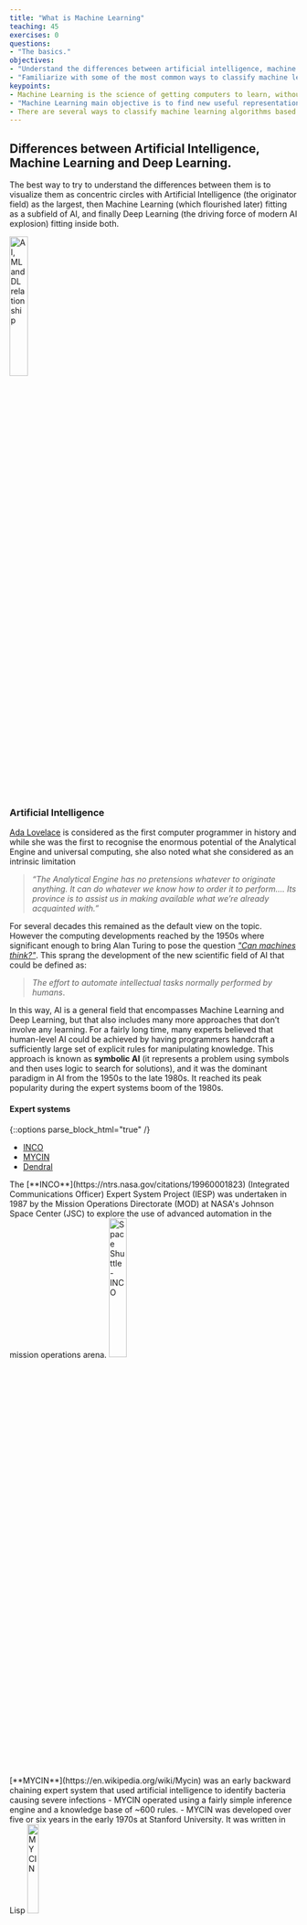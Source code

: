 ```yaml
---
title: "What is Machine Learning"
teaching: 45
exercises: 0
questions:
- "The basics."
objectives:
- "Understand the differences between artificial intelligence, machine learning and deep learning."
- "Familiarize with some of the most common ways to classify machine learning algorithms"
keypoints:
- Machine Learning is the science of getting computers to learn, without being explicitly programmed.
- "Machine Learning main objective is to find new useful representation that help understand hidden patterns in data."
- There are several ways to classify machine learning algorithms based on the problem they are trying to solve, how is data processed and how much human supervision is required.
---
```


## Differences between Artificial Intelligence, Machine Learning and Deep Learning.
The best way to try to understand the differences between them is to visualize them 
as concentric circles with Artificial Intelligence (the originator field) as the 
largest, then Machine Learning (which flourished later) fitting as a subfield of AI,
and finally Deep Learning (the driving force of modern AI explosion) fitting inside
both.

<img src="{{ page.root }}/fig/ai-ml-dl-relations.svg" alt="AI, ML and DL relationship" width="25%" height="25%" />

### Artificial Intelligence
[Ada Lovelace](https://writings.stephenwolfram.com/2015/12/untangling-the-tale-of-ada-lovelace/) is considered as the first computer programmer in history and while she 
was the first to recognise the enormous potential of the Analytical Engine and 
universal computing, she also noted what she considered as an intrinsic limitation

> *“The Analytical Engine has no pretensions whatever to originate anything. It can
>   do whatever we know how to order it to perform.... Its province is to assist us 
>   in making available what we’re already acquainted with.”*

For several decades this remained as the default view on the topic. However the 
computing developments reached by the 1950s where significant enough to bring Alan 
Turing to pose the question [*"Can machines think?"*](https://www.csee.umbc.edu/courses/471/papers/turing.pdf).
This sprang the development of the new scientific field of AI that could be defined 
as: 

> *The effort to automate intellectual tasks normally performed by humans*.

In this way, AI is a general field that encompasses Machine Learning and Deep 
Learning, but that also includes many more approaches that don’t involve any 
learning. For a fairly long time, many experts believed that human-level AI could be
achieved by having programmers handcraft a sufficiently large set of explicit rules 
for manipulating knowledge. This approach is known as **symbolic AI** (it represents
a problem using symbols and then uses logic to search for solutions), and it was the 
dominant paradigm in AI from the 1950s to the late 1980s. It reached its peak 
popularity during the expert systems boom of the 1980s. 
<!--
For several years a lack of computing power prevented researchers from making significant progress in the development of Artificial Intelligence. Only big universities and private companies could afford the expensive computers with the campabilities necessary to experiment in the field.
-->

<!--
https://www.forbes.com/sites/gilpress/2020/04/27/12-ai-milestones-4-mycin-an-expert-system-for-infectious-disease-therapy/?sh=57eb49f476e5
-->

#### Expert systems

{::options parse_block_html="true" /}
<div>
<ul class="nav nav-tabs" role="tablist">
  <li role="presentation" class="active">
   <a data-es-name="inco" 
      href="#INCO" 
      aria-controls="INCO" 
      role="tab" data-toggle="tab">INCO</a>
  </li>
  <li role="presentation">
   <a data-es-name="mycin"
      href="#MYCIN"
      aria-controls="MYCIN"
      role="tab" 
      data-toggle="tab">MYCIN</a>
  </li>
  <li role="presentation">
   <a data-es-name="dendral" 
      href="#Dendral" 
      aria-controls="Dendral" 
      role="tab" 
      data-toggle="tab">Dendral</a>
  </li>
</ul>

<div class="tab-content">

<article role="tabpanel" class="tab-pane active" id="INCO">
The [**INCO**](https://ntrs.nasa.gov/citations/19960001823) (Integrated Communications
 Officer) Expert System Project (IESP) was undertaken in 1987 by the Mission
Operations Directorate (MOD) at NASA's Johnson Space Center (JSC) to explore the use 
of advanced automation in the mission operations arena.
<img src="{{ page.root }}/fig/stockvault-discovery-space-shuttle208103.jpg"
     alt="Space Shuttle - INCO"
     width="25%" />
</article>

<article role="tabpanel" class="tab-pane" id="MYCIN">
[**MYCIN**](https://en.wikipedia.org/wiki/Mycin) was an early backward chaining 
expert system that used artificial intelligence to identify bacteria causing severe 
infections - MYCIN operated using a fairly simple inference engine and a knowledge 
base of ~600 rules. -  MYCIN was developed over five or six years in the early 1970s
at Stanford University. It was written in Lisp 
<img src="{{ page.root }}/fig/MYCIN.JPG"
     alt="MYCIN"
     width="20%"
     height="20%" />
</article>

<article role="tabpanel" class="tab-pane" id="Dendral">
[**Dendral**](https://en.wikipedia.org/wiki/Dendral) was an artificial intelligence 
project of the 1960s for the specific task of helping organic chemists in identifying
unknown organic molecules by analyzing their mass spectra and using knowledge of 
chemistry. This software is considered the first expert system because it automated 
the decision-making process and problem-solving behavior of organic chemists.
<img src="{{ page.root }}/fig/Caffeine_structure.svg"
     alt="Caffeine Structure"
     width="20%"
     height="20%" />
</article>

</div>
</div>

[anaconda]: https://www.anaconda.com/
[jupyter]: https://jupyter.org/
[python]: https://www.python.org/

<!-- This is commented out.
Deep learning isn’t always the right tool for the job—sometimes there isn’t enough data for deep learning to be applicable, and sometimes the problem is better solved by a different algorithm.

 - Probabilistic modelling is the application of the principles of statistics to data analysis.
   - **Naive Bayes** (Multinomial Naive Bayes Classifier) - ais a type of machine-learning classifier based on applying Bayes’ theoremi all naive Bayes classifiers assume that the value of a particular feature is independent of the value of any other feature (a strong, or “naive” assumption, which is where the name comes from), given the class variable. For example an email maybe considered to be spam if it contains a set of words, regardless of the order of these words. They require a small amount of training data to estimate the necessary parameters. It has a high bias since it ignores relationships between words but because it works well in practice, it is said to have low variance
   - **Logistic regression** predicts whether something is true or false instead of predicting something continues like size (small vs big mice). Also, instead of fitting a line to the data, logistic regression fits an "S" shaped "logistic function". The curve goes from 0 to 1 and it means that the curve tells you the probability of the mouse being small based on its weight. Although logistic regression tells the probability that a mouse is big or not it is usually used for classification. For example if the probabiity of a mouse being small is less than 50% then it is classified as big. Logistic regression can work with continuous data as well as with discrete data. Logistic regression's ability to provide probabilities and classify new samples using continuous and discrete measurements makes it a popular machine learning method. One big difference between linear regression and logistic regression is how the line is fit to the data, with linear regression we fit the line using *least-squares* while with logistic regression we use *maximum likelihood*
 - Early neural networks
 - Kernel methods
 - Decision trees, random forests
 - Modern neural networks
-->

Although symbolic AI proved suitable to solve well-defined, logical problems, such as
playing chess, it turned out to be intractable to figure out explicit rules for 
solving more complex, fuzzy problems, such as image classification, speech 
recognition, and language translation. A new approach arose to take symbolic AI’s 
place: Machine Learning.

## Machine Learning
Machine learning arises from the question: *could a computer go beyond “what we know 
how to order it to perform” and learn on its own how to perform a specified task?* 
Could a computer surprise us? Rather than programmers crafting data-processing rules 
by hand, could a computer automatically learn these rules by looking at data?

This question opened the door to a new programming paradigm. In classical programming
, the paradigm of symbolic AI, humans input rules (a program) and data to be 
processed according to these rules, and out come answers. With Machine Learning, 
humans input data as well as the answers expected from the data, and out come the 
rules. These rules can then be applied to new data to produce original answers.

<img src="{{ page.root }}/fig/ml-programming-paradigm.svg"
     alt="AI, ML and DL relationship"
     width="40%"
     height="40%" />

Using data to predict something can be categorized as Machine Learning, a very simple
example of this is to develop a linear regression model based, for example, on several
mice weight and size measurements and use it predict the size of a new mouse based on
its weight. In general, to do Machine Learning, we need three things:

 - Input data points: for instance, if the task is speech recognition, these data 
   points could be sound files of people speaking. If the task is image tagging, they
   could be pictures. 
 - Examples of the expected output: in a speech-recognition task, these could be 
   human-generated transcripts of sound files. In an image task, expected outputs 
   could be tags such as “dog,” “cat,” and so on. 
 - A way to measure whether the algorithm is doing a good job: this is necessary in 
   order to determine the distance between the algorithm’s current output and its 
   expected output. The measurement is used as a feedback signal to adjust the way 
   the algorithm works. This adjustment step is what we call learning.

The central problem in Machine Learning is to *meaningfully transform data*, this is,
to learn useful *representations* of the input data at hand, representations that 
would get us closer to the expected output. A representation is, at its core, a 
different way to look at data—to represent or encode data. Machine Learning models 
are all about finding appropriate representations for their input data 
transformations of the data that make it more amenable to the task at hand, such as a
classification task.

> ## Learning by changing representations
> Consider a number of points distributed in a xy-coordinate system. Some of them are
>  white and some are black.
>
> <img src="{{ page.root }}/fig/example-1-raw-data.svg" 
>      alt="Example 1 - Raw Data" width="20%" height="20%" />
>
> And we are given the task to develop an algorithm to calculate the probability of 
> the point being black or white given its x-y coordinates. In this case,
> - The inputs are the coordinates of our points
> - The expected outputs are the colours of our points
> - The measure of success would be the percentage of points correctly classified
>
> One way to solve the problem is by applying a coordinate change (a new 
> representation of our data). This new representation would allow us to classify our
> points with a more simple set of rules: "Black points are those such that x>0"
>
> In this case, we defined the coordinate change by hand. But if instead we tried 
> systematically searching for different possible coordinate changes, and used as 
> feedback the percentage of points being correctly classified, then we would be 
> doing Machine Learning. *Learning*, in this context, describes an automatic search 
> process for better representations. 
>
>  Coordinate change             |  Better representation
>  :-------------------------:|:-------------------------:
>  <img src="{{ page.root }}/fig/example-1-coordinate-change.svg" alt="Example 1 - Coordinate Change" width="50%" height="50%" /> | <img src="{{ page.root }}/fig/example-1-better-representation.svg" alt="Example 1 - Better Representation" width="50%" height="50%" />
{: .callout}

All Machine Learning algorithms consist of automatically finding such transformations
that turn data into more useful representations for a given task. These operations 
can be coordinate changes, as you just saw, or linear projections, translations, 
nonlinear operations, and so on. Machine Learning algorithms aren’t usually creative
in finding these transformations; they’re merely searching through a predefined set 
of operations, also called a hypothesis space.

With the previous description in mind, we can summarize Machine Learning as:
> *the field of study that gives computers the ability to learn without being 
>  explicitly programmed.*
> —Arthur Samuel, 1959

Or more formally:
> *A computer program is said to learn from experience E with respect to some task T 
>  and some performance measure P, if its performance on T, as measured by P, 
>  improves with experience E.*
> —Tom Mitchell, 1997

A machine-learning system is trained rather than explicitly programmed. It is
presented with many examples relevant to a task, and it finds statistical structure 
in these examples that eventually allows the system to come up with rules for 
automating the task.

<!--
Machine learning is tightly related to mathematical statistics, but it differs from statistics in several important ways. Unlike statistics, machine learning tends to deal with large, complex datasets (such as a dataset of millions of images, each consisting of tens of impractical. As a result, machine learning, and especially deep learning, exhibits comparatively little mathematical theory—maybe too little—and is engineering oriented. It’s a hands-on discipline in which ideas are proven empirically more often than theoretically.
-->

> ## When to use Machine Learning
> Machine Learning methods are great when:
> - the solution of a problem requires lots of parameter tweaking and/or writing
>   long lists of rules.
> - there is no known optimal solution for the problem at hand.
> - the problem requires adapting to constantly changing data.
> - we wish to obtain more insights about complex problems and large amounts of data.
{: .callout}

## Common Machine Learning problems
There are many classes and subclasses of Machine Learning problems based on what the
prediction task looks like. Some of the most common ones include:
 - **Classification** - We want to predict one of several options. The possible 
   outcomes are called classes. The MNIST problem is a 10 classes classification 
   problem.
 - **Regression** - We want to predict a continuous value. For example, mice weight 
   given its size.
 - **Clustering**: The goal is to split up the data in such a way that points within
   a single cluster are very similar and points in different clusters are different.
 - **Association rule learning** - Helpful to infer likely association patterns in 
   data.
 - **Structured output** - Useful to create complex output.
 - **Ranking** - The goal is to retrieve answers to a particular query, ordered by 
   their relevance.
 - **Recommenders**: Provide suggestions to users based on their preferences.

## Types of Machine learning
Although there is no formal Machine Learning classification system yet, they are 
commonly described and classified in broad categories based on:

- How much human supervision is required. There are three major categories:
  - **Supervised learning**: this method requires feeding the algorithm with "right"
    answers or solutions, also known as labels. Some of the most important supervised
    learning algorithms: k-Nearest Neighbours, Linear Regression, Logistic Regression,
     Support Vector Machines (SVMs), Decision Trees and Random Forests, Neural 
    networks.
  - **Unsupervised learning**: in contrast, in this algorithm the system tries to 
    learn without a teacher, this is, with unlabelled data. Some of the most 
    important unsupervised learning algorithms are: Clustering (K-Means, DBSCAN, 
    Hierarchical Cluster Analysis (HCA)), Anomaly detection and novelty detection 
    (One-class SVM, Isolation Forest), Visualization and dimensionality reduction 
    (Principal Component Analysis (PCA), Kernel PCA, Locally-Linear Embedding (LLE),
    t-distributed Stochastic Neighbour Embedding (t-SNE)), Association rule learning
    (Apriori, Eclat).
  - **Semisupervised learning**: these algorithms are able to work with some 
    partially labeled training data, typically lots of unlabelled data and a few bits
    of labelled data. Most semisupervised learning algorithms are combinations of 
    unsupervised and supervised algorithms.
  - **Reinforcement Learning**
- Whether the model can learn incrementally or requires reprocessing entire datasets.
  There are two major categories:
  - **Batch learning**: This is also known as offline learning. In here the system is
    trained using all available data (which typically is both time and 
    computationally expensive). Once the system is trained, it is launched in 
    production runs where it applies what it learned but without adding any new 
    knowledge.
  - **Online (incremental) learning**: also known as online learning. In here the 
    system can be trained incrementally by feeding it small data batches. This type 
    of learning process is more useful where limited computational resources are 
    available (e.g. when a huge database cannot be entirely contained in the 
    machine's memory).
- Whether the model is able to find new patterns in the data or relies on comparing 
  new data points to known data points.
  - **Instance-based learning**: the system relies completely on the already learned
    examples and a similarity measure to generalize to new observed cases. Not the 
    most sophisticated method, but can produce good results.
  - **Model-based learning**: the system builds a model using a set of examples and 
    then use it to make predictions. Depending on the model complexity there will 
    typically be a number of parameters that need to be tuned by the system (using 
    some kind of performance measurement) to find a set that makes the model perform
    best.

## Main challenges

- **Insufficient Quantity of Training Data**: Machine Learning algorithms required 
  high amounts of data to work properly, typically in the order of thousands of 
  examples even for fairly simple problems and of millions for more complex problems
  (image or speech recognition).
- **Nonrepresentative Training Data**: The predictions made by a Machine Learning 
  model depend not only on the amount of data provided to the algorithm but also on 
  its significance. If the data is not representative of the samples the model will 
  encounter in real life, the predictions cannot be accurate either.
- **Poor-Quality Data**: And related with the previous point, if the data contains a 
  high number of errors (caused for example by noise, incomplete samples, poor 
  measurement equipment), the algorithm will struggle to find patterns in the data.
- **Irrelevant Features**: In the other hand, providing more data (even high-quality 
  data) does not guarantee a more accurate model, especially if the additional data 
  describes unimportant aspects of the samples.
- **Overfitting the Training Data**: This can happen when using a relatively complex 
  model that might be able to describe better the training data set but fails when 
  exposed to real samples. A typical solution is to reduce the model complexity.
- **Underfitting the Training Data**: The opposite of creating an overfitting model 
  is creating an underfitting one and this typically happens when the model is too 
  simple to learn the underlying structure of the data.

<!-- This is commented out.
> ## Why *deep* learning
> Deep learning is a specific subfield of machine learning: a new take on learning representations from data that puts an emphasis on learning successive layers of increasingly meaningful representations. The deep in deep learning isn’t a reference to any kind of deeper understanding achieved by the approach; rather, it stands for this idea of successive layers of representations. How many layers contribute to a model of the data is called the depth of the model.
> Modern deep learning often involves tens or even hundreds of successive layers of representations—and they’re all learned automatically from exposure to training data.
> For our purposes, deep learning is a mathematical framework for learning representations from data.
{: .callout}

## Before deep learning: a brief history of machine learning.

## Why deep learning? Why now?
-->

## Computational frameworks
Deep learning frameworks allow a user to define networks either via a config (like 
Caffe) or programmatically like Theano, Tensorflow, or Torch. Furthermore, the 
programming language exposed to define networks might vary, like Python in the case 
of Theano and Tensorflow or Lua in the case of Torch. An additional variation on them
is whether the framework provides define-compile-execute semantics or dynamic 
semantics (as in the case of PyTorch). 

 - [**Sci-Kit Learn**](https://scikit-learn.org/stable/): is an open source project,
   meaning that it is free to use and distribute, and anyone can easily obtain the 
   source code to see what is going on behind the scenes. The scikit-learn project is
   constantly being developed and improved, and it has a very active user community. 
   It contains a number of state-of-the-art machine learning algorithms, as well as
   comprehensive documentation about each algorithm. scikit-learn is a very popular 
   tool, and the most prominent Python library for machine learning. It is widely 
   used in industry and academia, and a wealth of tutorials and code snippets are 
   available online. 
 - [**PyTorch**](https://pytorch.org/): is an open source machine learning library 
   based on the Torch library, used for applications such as computer vision and 
   natural language processing, primarily developed by Facebook's AI Research lab 
   (FAIR). is an optimized tensor library for deep learning using GPUs and CPUs. 
   PyTorch is very well suited for research purposes as it makes developing and 
   experimenting with new deep learning architectures relatively easy.
 - [**Tensorflow**](https://www.tensorflow.org/): allows users to define mathematical
   functions via computational graphs and to compute their gradients. Tensorflow is 
   conceptually similar to Theano, and Keras uses both of them as back ends. it has 
   strong backing from industry leaders such as Google. At its essence, Tensorflow 
   allows users to define mathematical functions on tensors (hence the name) using 
   computational graphs and to compute their gradients.
 - [**Keras**](https://keras.io/): is a library that provides highly powerful and 
   abstract building blocks to build Deep and Machine Learning systems. The building 
   blocks Keras provides are built using Theano as well as TensorFlow. Keras supports
   both CPU and GPU computation and is a great tool for quickly prototyping ideas.
 - [**CNTK**](https://docs.microsoft.com/en-us/cognitive-toolkit/): is an open-source
   toolkit for commercial-grade distributed deep learning. It describes neural 
   networks as a series of computational steps via a directed graph. CNTK allows the 
   user to easily realize and combine popular model types such as feed-forward DNNs, 
   convolutional neural networks (CNNs) and recurrent neural networks (RNNs/LSTMs).
 - [**Theano**](https://github.com/Theano/Theano): is a Python library for defining 
   mathematical functions (operating over vectors and matrices), and computing the 
   gradients of these functions. Theano allows the user to define mathematical 
   expressions that encode loss functions and, once these are defined, Theano allows 
   the user to compute the gradients of these expressions.
 - [**Caffe**](https://caffe.berkeleyvision.org/):  a deep learning framework made 
   with expression, speed, and modularity in mind. It is developed by Berkeley AI
   Research (BAIR) and by community contributors.

<!--
 - Amazon Machine Learning
 - Google Cloud ML Engine
Helpful links
https://developers.google.com/machine-learning/crash-course
https://www.coursera.org/learn/machine-learning/
-->

## References
Some further reading to learn more about machine and deep learning.
- Aurélien Géron (2019) *Hands-On Machine Learning with Scikit-Learn, Keras, and 
  Tensorflow Concepts, Tools, and Techniques to Build Intelligent Systems*. 2nd ed.
  US: O'Reilly.
- Andreas C. Müller & Sarah Guido (2016) *Introduction to Machine Learning with 
  Python A Guide for Data Scientists*. 1st ed. US: O'Reilly.
- Francois Chollet (2018) *Deep Learning with Python*. 1st ed. New York: Manning 
  Publications. 
- Delip Rao & Brian McMahan (2019)  *Natural Language Processing with PyTorch Build 
  Intelligent Language Applications Using Deep Learning*. 1st ed. US: O'Reilly.
- Ian Pointer (2019) *Programming PyTorch for Deep Learning*. 1st ed. US: O'Reilly.

## Further training
Some other sources with training material for DL and ML applications:

- [TensorFlow - Learn Machine Learning](https://www.tensorflow.org/resources/learn-ml)
- [Scikit Learn Tutorials](https://scikit-learn.org/stable/tutorial/index.html)
- [Coursera - DeepLearning.AI TensorFlow Developer Professional Certificate](https://www.coursera.org/professional-certificates/tensorflow-in-practice)
- [Coursera - Machine Learning](https://www.coursera.org/learn/machine-learning?)
- [Udacity - Intro to TensorFlow for Deep Learning](https://www.udacity.com/course/intro-to-tensorflow-for-deep-learning--ud187)
- [Google's Machine Learning Crash Course](https://developers.google.com/machine-learning/crash-course)

- [Yann LeCun’s Deep Learning Course at CDS]( https://cds.nyu.edu/deep-learning/)
- [MIT Courseware Linear Algebra](https://ocw.mit.edu/courses/mathematics/18-06sc-linear-algebra-fall-2011/)
- [CS224n: Natural Language Processing with Deep Learning](http://web.stanford.edu/class/cs224n/)
- [CALTECH - Learning From Data - Machine Learning Course](https://home.work.caltech.edu/telecourse.html)
- [UC Berkeley - Full Stack Deep Learning](https://fullstackdeeplearning.com/spring2021/)
- [Stanford University - Introduction to Robotics](https://see.stanford.edu/Course/CS223A) 
- [Linear Algebra Review](https://www.cs.cmu.edu/~zkolter/course/linalg/)
- [Carnegie Melon University - Math Background for Machine Learning](https://canvas.cmu.edu/courses/603/assignments/syllabus)
